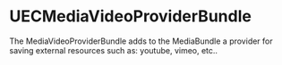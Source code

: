 UECMediaVideoProviderBundle
===========================

The MediaVideoProviderBundle adds to the MediaBundle a provider for saving external resources such as: youtube, vimeo, etc..
